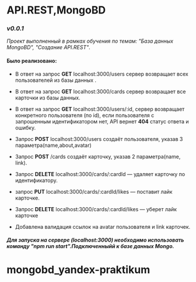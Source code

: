 # API.REST,MongoBD

### *v0.0.1*

*Проект выполненный в рамках обучения по темам: "База данных MongoBD", "Создание API.REST"*.

#### Было реализовано:

- В ответ на запрос **GET** localhost:3000/users сервер возвращает всех пользователей из базы данных .

- В ответ на запрос **GET** localhost:3000/cards сервер возвращает все карточки из базы данных.

- В ответ на запрос **GET** localhost:3000/users/:id, сервер возвращает конкретного пользователя (по id), если пользователя с запрошенным идентификатором нет, API вернет **404** статус ответа и ошибку. 

- Запрос **POST** localhost:3000/users создаёт пользователя, указав 3 параметра(name,about,avatar)

- Запрос **POST** /cards создаёт карточку, указав 2 параметра(name, link).

- Запрос **DELETE** localhost:3000/cards/:cardId — удаляет карточку по идентификатору.

- запрос **PUT** localhost:3000/cards/:cardId/likes — поставит лайк карточке.

- Запрос **DELETE** localhost:3000/cards/:cardId/likes — уберет лайк карточке

- Добавлена валидация ссылок на avatar пользователя и link карточек.

##### Для запуска на сервере (localhost:3000) необходимо использовать команду "npm run start".Подключенныйй к базе данных Mongo.
# mongobd_yandex-praktikum
